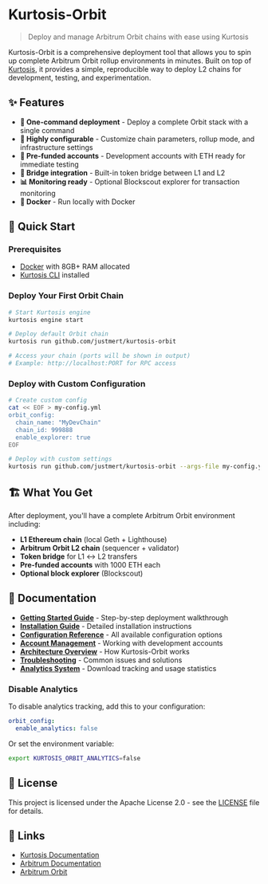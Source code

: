 # Kurtosis-Orbit

> Deploy and manage Arbitrum Orbit chains with ease using Kurtosis

Kurtosis-Orbit is a comprehensive deployment tool that allows you to spin up complete Arbitrum Orbit rollup environments in minutes. Built on top of [Kurtosis](https://kurtosis.com/), it provides a simple, reproducible way to deploy L2 chains for development, testing, and experimentation.

## ✨ Features

- **🚀 One-command deployment** - Deploy a complete Orbit stack with a single command
- **🔧 Highly configurable** - Customize chain parameters, rollup mode, and infrastructure settings
- **🔑 Pre-funded accounts** - Development accounts with ETH ready for immediate testing
- **🌉 Bridge integration** - Built-in token bridge between L1 and L2
- **📊 Monitoring ready** - Optional Blockscout explorer for transaction monitoring
- **🐳 Docker** - Run locally with Docker

## 🚀 Quick Start

### Prerequisites

- [Docker](https://docs.docker.com/get-docker/) with 8GB+ RAM allocated
- [Kurtosis CLI](https://docs.kurtosis.com/install) installed

### Deploy Your First Orbit Chain

```bash
# Start Kurtosis engine
kurtosis engine start

# Deploy default Orbit chain
kurtosis run github.com/justmert/kurtosis-orbit

# Access your chain (ports will be shown in output)
# Example: http://localhost:PORT for RPC access
```

### Deploy with Custom Configuration

```bash
# Create custom config
cat << EOF > my-config.yml
orbit_config:
  chain_name: "MyDevChain"
  chain_id: 999888
  enable_explorer: true
EOF

# Deploy with custom settings
kurtosis run github.com/justmert/kurtosis-orbit --args-file my-config.yml
```

## 🏗️ What You Get

After deployment, you'll have a complete Arbitrum Orbit environment including:

- **L1 Ethereum chain** (local Geth + Lighthouse)
- **Arbitrum Orbit L2 chain** (sequencer + validator)
- **Token bridge** for L1 ↔ L2 transfers
- **Pre-funded accounts** with 1000 ETH each
- **Optional block explorer** (Blockscout)

## 📖 Documentation

- **[Getting Started Guide](./docs/getting-started.md)** - Step-by-step deployment walkthrough
- **[Installation Guide](./docs/installation.md)** - Detailed installation instructions
- **[Configuration Reference](./docs/configuration.md)** - All available configuration options
- **[Account Management](./docs/accounts.md)** - Working with development accounts
- **[Architecture Overview](./docs/architecture.md)** - How Kurtosis-Orbit works
- **[Troubleshooting](./docs/troubleshooting.md)** - Common issues and solutions
- **[Analytics System](./analytics/README.md)** - Download tracking and usage statistics

### Disable Analytics

To disable analytics tracking, add this to your configuration:

```yaml
orbit_config:
  enable_analytics: false
```

Or set the environment variable:
```bash
export KURTOSIS_ORBIT_ANALYTICS=false
```

## 📄 License

This project is licensed under the Apache License 2.0 - see the [LICENSE](LICENSE) file for details.

## 🔗 Links

- [Kurtosis Documentation](https://docs.kurtosis.com/)
- [Arbitrum Documentation](https://docs.arbitrum.io/)
- [Arbitrum Orbit](https://arbitrum.io/orbit)
